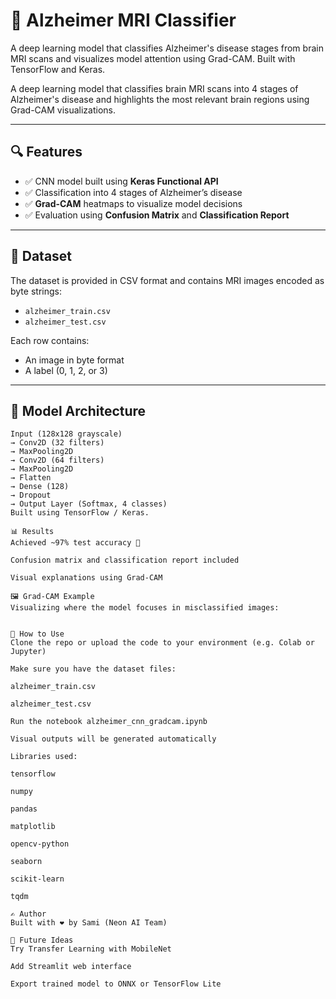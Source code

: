 # 🧠 Alzheimer MRI Classifier
A deep learning model that classifies Alzheimer's disease stages from brain MRI scans and visualizes model attention using Grad-CAM. Built with TensorFlow and Keras.


A deep learning model that classifies brain MRI scans into 4 stages of Alzheimer's disease and highlights the most relevant brain regions using Grad-CAM visualizations.

---

## 🔍 Features

- ✅ CNN model built using **Keras Functional API**
- ✅ Classification into 4 stages of Alzheimer’s disease
- ✅ **Grad-CAM** heatmaps to visualize model decisions
- ✅ Evaluation using **Confusion Matrix** and **Classification Report**

---

## 📁 Dataset

The dataset is provided in CSV format and contains MRI images encoded as byte strings:

- `alzheimer_train.csv`
- `alzheimer_test.csv`

Each row contains:
- An image in byte format
- A label (0, 1, 2, or 3)

---

## 🧪 Model Architecture

```text
Input (128x128 grayscale)
→ Conv2D (32 filters)
→ MaxPooling2D
→ Conv2D (64 filters)
→ MaxPooling2D
→ Flatten
→ Dense (128)
→ Dropout
→ Output Layer (Softmax, 4 classes)
Built using TensorFlow / Keras.

📊 Results
Achieved ~97% test accuracy 🎯

Confusion matrix and classification report included

Visual explanations using Grad-CAM

🖼 Grad-CAM Example
Visualizing where the model focuses in misclassified images:


🚀 How to Use
Clone the repo or upload the code to your environment (e.g. Colab or Jupyter)

Make sure you have the dataset files:

alzheimer_train.csv

alzheimer_test.csv

Run the notebook alzheimer_cnn_gradcam.ipynb

Visual outputs will be generated automatically

Libraries used:

tensorflow

numpy

pandas

matplotlib

opencv-python

seaborn

scikit-learn

tqdm

✍️ Author
Built with ❤️ by Sami (Neon AI Team)

🧠 Future Ideas
Try Transfer Learning with MobileNet

Add Streamlit web interface

Export trained model to ONNX or TensorFlow Lite


